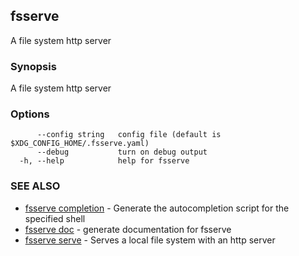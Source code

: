 ## fsserve

A file system http server

### Synopsis

A file system http server

### Options

```
      --config string   config file (default is $XDG_CONFIG_HOME/.fsserve.yaml)
      --debug           turn on debug output
  -h, --help            help for fsserve
```

### SEE ALSO

* [fsserve completion](fsserve_completion.md)	 - Generate the autocompletion script for the specified shell
* [fsserve doc](fsserve_doc.md)	 - generate documentation for fsserve
* [fsserve serve](fsserve_serve.md)	 - Serves a local file system with an http server

